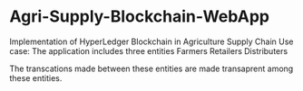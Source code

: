 # Agri-Supply-Blockchain-WebApp
Implementation of HyperLedger Blockchain in Agriculture Supply Chain
Use case: The application includes three entities
Farmers
Retailers
Distributers

The transcations made between these entities are made transaprent among these entities.

